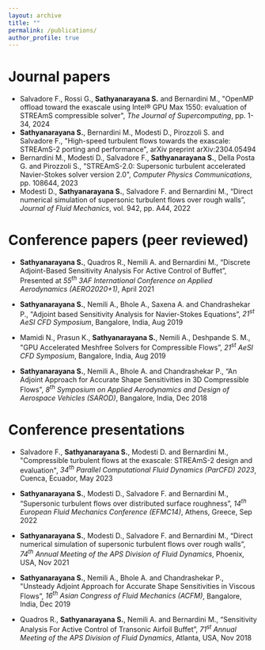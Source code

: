 ```yaml
---
layout: archive
title: ""
permalink: /publications/
author_profile: true
---
```

Journal papers
======
* Salvadore F., Rossi G., **Sathyanarayana S.** and Bernardini M., "OpenMP offload toward the exascale using Intel® GPU Max 1550: evaluation of STREAmS compressible solver", *The Journal of Supercomputing*, pp. 1-34, 2024
* **Sathyanarayana S.**, Bernardini M., Modesti D., Pirozzoli S. and Salvadore F., "High-speed turbulent flows towards the exascale: STREAmS-2 porting and performance", arXiv preprint arXiv:2304.05494
* Bernardini M., Modesti D., Salvadore F., **Sathyanarayana S.**, Della Posta G. and Pirozzoli S., "STREAmS-2.0: Supersonic turbulent accelerated Navier-Stokes solver version 2.0", *Computer Physics Communications*, pp. 108644, 2023 
* Modesti D., **Sathyanarayana S.**, Salvadore F. and Bernardini M., “Direct numerical simulation of supersonic turbulent flows over rough walls”, *Journal of Fluid Mechanics*, vol. 942, pp. A44, 2022 

Conference papers (peer reviewed)
======
* **Sathyanarayana S.**, Quadros R., Nemili A. and Bernardini M., “Discrete Adjoint-Based Sensitivity Analysis For Active Control of Buffet”, Presented at *55<sup>th</sup> 3AF International Conference on Applied Aerodynamics (AERO2020+1)*, April 2021

* **Sathyanarayana S.**, Nemili A., Bhole A., Saxena A. and Chandrashekar P., "Adjoint based Sensitivity Analysis for Navier-Stokes Equations”, *21<sup>st</sup> AeSI CFD Symposium*, Bangalore, India, Aug 2019

* Mamidi N., Prasun K., **Sathyanarayana S.**, Nemili A., Deshpande S. M., "GPU Accelerated Meshfree Solvers for Compressible Flows”, *21<sup>st</sup> AeSI CFD Symposium*, Bangalore, India, Aug 2019

* **Sathyanarayana S.**, Nemili A., Bhole A. and Chandrashekar P., “An Adjoint Approach for Accurate Shape Sensitivities in 3D Compressible Flows”, *8<sup>th</sup> Symposium on Applied Aerodynamics and Design of Aerospace Vehicles (SAROD)*, Bangalore, India, Dec 2018

Conference presentations
======
* Salvadore F., **Sathyanarayana S.**, Modesti D. and Bernardini M., "Compressible turbulent flows at the exascale: STREAmS-2 design and evaluation", *34<sup>th</sup> Parallel Computational Fluid Dynamics (ParCFD) 2023*, Cuenca, Ecuador, May 2023
* **Sathyanarayana S.**, Modesti D., Salvadore F. and Bernardini M., “Supersonic turbulent flows over distributed surface roughness”, *14<sup>th</sup> European Fluid Mechanics Conference (EFMC14)*, Athens, Greece, Sep 2022

* **Sathyanarayana S.**, Modesti D., Salvadore F. and Bernardini M., “Direct numerical simulation of supersonic turbulent flows over rough walls”, *74<sup>th</sup> Annual Meeting of the APS Division of Fluid Dynamics*, Phoenix, USA, Nov 2021

* **Sathyanarayana S.**, Nemili A., Bhole A. and Chandrashekar P., "Unsteady Adjoint Approach for Accurate Shape Sensitivities in Viscous Flows”, *16<sup>th</sup> Asian Congress of Fluid Mechanics (ACFM)*, Bangalore, India, Dec 2019

* Quadros R., **Sathyanarayana S.**, Nemili A. and Bernardini M., “Sensitivity Analysis For Active Control of Transonic Airfoil Buffet”, *71<sup>st</sup> Annual Meeting of the APS Division of Fluid Dynamics*, Atlanta, USA, Nov 2018
